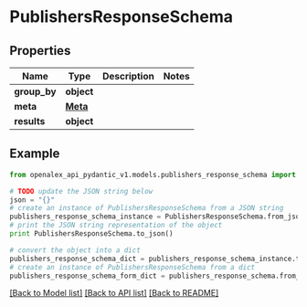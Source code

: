 # PublishersResponseSchema


## Properties
Name | Type | Description | Notes
------------ | ------------- | ------------- | -------------
**group_by** | **object** |  | 
**meta** | [**Meta**](Meta.md) |  | 
**results** | **object** |  | 

## Example

```python
from openalex_api_pydantic_v1.models.publishers_response_schema import PublishersResponseSchema

# TODO update the JSON string below
json = "{}"
# create an instance of PublishersResponseSchema from a JSON string
publishers_response_schema_instance = PublishersResponseSchema.from_json(json)
# print the JSON string representation of the object
print PublishersResponseSchema.to_json()

# convert the object into a dict
publishers_response_schema_dict = publishers_response_schema_instance.to_dict()
# create an instance of PublishersResponseSchema from a dict
publishers_response_schema_form_dict = publishers_response_schema.from_dict(publishers_response_schema_dict)
```
[[Back to Model list]](../README.md#documentation-for-models) [[Back to API list]](../README.md#documentation-for-api-endpoints) [[Back to README]](../README.md)



